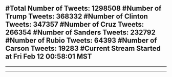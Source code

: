 #Total Number of Tweets: 1298508 
#Number of Trump Tweets: 368332
#Number of Clinton Tweets: 347357
#Number of Cruz Tweets: 266354
#Number of Sanders Tweets: 232792
#Number of Rubio Tweets: 64393
#Number of Carson Tweets: 19283
#Current Stream Started at Fri Feb 12 00:58:01 MST
---
---
---

